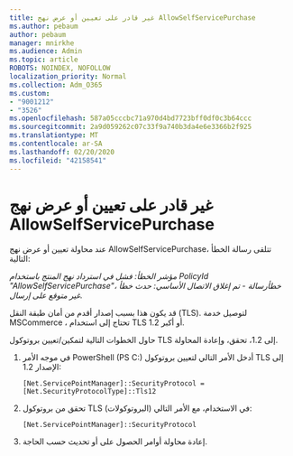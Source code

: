 ```yaml
---
title: غير قادر على تعيين أو عرض نهج AllowSelfServicePurchase
ms.author: pebaum
author: pebaum
manager: mnirkhe
ms.audience: Admin
ms.topic: article
ROBOTS: NOINDEX, NOFOLLOW
localization_priority: Normal
ms.collection: Adm_O365
ms.custom:
- "9001212"
- "3526"
ms.openlocfilehash: 587a05cccbc71a970d4bd7723bff0df0c3b64ccc
ms.sourcegitcommit: 2a9d059262c07c33f9a740b3da4e6e3366b2f925
ms.translationtype: MT
ms.contentlocale: ar-SA
ms.lasthandoff: 02/20/2020
ms.locfileid: "42158541"
---
```

# <a name="unable-to-set-or-view-the-allowselfservicepurchase-policy"></a>غير قادر على تعيين أو عرض نهج AllowSelfServicePurchase

عند محاولة تعيين أو عرض نهج AllowSelfServicePurchase، تتلقى رسالة الخطأ التالية:

*مؤشر الخطأ: فشل في استرداد نهج المنتج باستخدام PolicyId "AllowSelfServicePurchase"، خطأرسالة - تم إغلاق الاتصال الأساسي: حدث خطأ غير متوقع على إرسال.*

قد يكون هذا بسبب إصدار أقدم من أمان طبقة النقل (TLS). لتوصيل خدمة MSCommerce ، تحتاج إلى استخدام TLS 1.2 أو أكبر.  

حاول الخطوات التالية لتمكين/تعيين بروتوكول TLS إلى 1.2، تحقق، وإعادة المحاولة.
 1. في موجه الأمر PowerShell (PS C:\) أدخل الأمر التالي لتعيين بروتوكول TLS إلى الإصدار 1.2:

    `[Net.ServicePointManager]::SecurityProtocol = [Net.SecurityProtocolType]::Tls12`

2. تحقق من بروتوكول TLS (البروتوكولات) في الاستخدام، مع الأمر التالي:

    `[Net.ServicePointManager]::SecurityProtocol` 

3. إعادة محاولة أوامر الحصول على أو تحديث حسب الحاجة.

